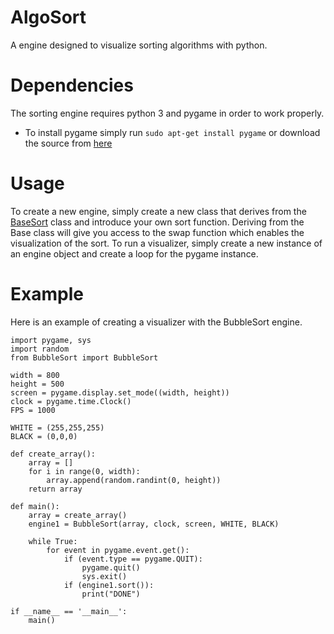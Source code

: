 # AlgoSort
A engine designed to visualize sorting algorithms with python.

# Dependencies
The sorting engine requires python 3 and pygame in order to work properly.
 * To install pygame simply run ```sudo apt-get install pygame``` or download the source from [here](https://www.pygame.org/download.shtml)

# Usage
To create a new engine, simply create a new class that derives from the [BaseSort](https://github.com/Hexman768/AlgoSort/blob/master/BaseSort.py) class and introduce your own sort function. Deriving from the Base class will give you access to the swap function which enables the visualization of the sort.
To run a visualizer, simply create a new instance of an engine object and create a loop for the pygame instance.

# Example
Here is an example of creating a visualizer with the BubbleSort engine.

```
import pygame, sys
import random
from BubbleSort import BubbleSort

width = 800
height = 500
screen = pygame.display.set_mode((width, height))
clock = pygame.time.Clock()
FPS = 1000

WHITE = (255,255,255)
BLACK = (0,0,0)

def create_array():
    array = []
    for i in range(0, width):
        array.append(random.randint(0, height))
    return array

def main():
    array = create_array()
    engine1 = BubbleSort(array, clock, screen, WHITE, BLACK)

    while True:
        for event in pygame.event.get():
            if (event.type == pygame.QUIT):
                pygame.quit()
                sys.exit()
            if (engine1.sort()):
                print("DONE")

if __name__ == '__main__':
    main()
```
